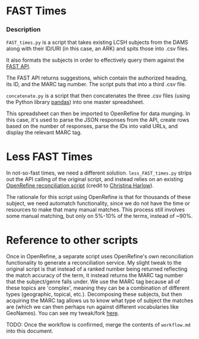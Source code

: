 # FAST Times

### Description

`FAST_times.py` is a script that takes existing LCSH subjects from the DAMS along with their ID/URI (in this case, an ARK) and spits those into .csv files.  

It also formats the subjects in order to effectively query them against the [FAST API](https://experimental.worldcat.org/fast/).  

The FAST API returns suggestions, which contain the authorized heading, its ID, and the MARC tag number. The script puts that into a third .csv file.  

`concatenate.py` is a script that then concatenates the three .csv files (using the Python library [pandas](http://pandas.pydata.org/pandas-docs/stable/)) into one master spreadsheet.  

This spreadsheet can then be imported to OpenRefine for data munging. In this case, it's used to parse the JSON responses from the API, create rows based on the number of responses, parse the IDs into valid URLs, and display the relevant MARC tag.  

# Less FAST Times

In not-so-fast times, we need a different solution. `less_FAST_times.py` strips out the API calling of the original script, and instead relies on an existing [OpenRefine reconciliation script](https://github.com/cmh2166/fast-reconcile) (credit to [Christina Harlow](https://github.com/cmh2166)).  

The rationale for this script using OpenRefine is that for thousands of these subject, we need automatch functionality, since we do not have the time or resources to make that many manual matches. This process still involves some manual matching, but only on 5%-10% of the terms, instead of ~90%.  

# Reference to other scripts

Once in OpenRefine, a separate script uses OpenRefine's own reconciliation functionality to generate a reconciliation service. My slight tweak to the original script is that instead of a ranked number being returned reflecting the match accuracy of the term, it instead returns the MARC tag number that the subject/genre falls under. We use the MARC tag because all of these topics are 'complex', meaning they can be a combination of different types (geographic, topical, etc.). Decomposing these subjects, but then acquiring the MARC tag allows us to know what type of subject the matches are (which we can then perhaps run against different vocabularies like GeoNames). You can see my tweak/fork [here](https://github.com/remerjohnson/fast-reconcile).   

TODO: Once the workflow is confirmed, merge the contents of `workflow.md` into this document.  

